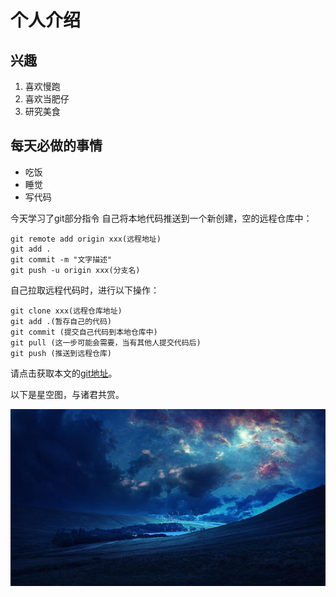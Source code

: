 # 个人介绍

## 兴趣
1. 喜欢慢跑
2. 喜欢当肥仔
3. 研究美食

## 每天必做的事情
* 吃饭
* 睡觉
* 写代码

今天学习了git部分指令
自己将本地代码推送到一个新创建，空的远程仓库中：
```
git remote add origin xxx(远程地址)
git add .
git commit -m "文字描述"
git push -u origin xxx(分支名)
```
自己拉取远程代码时，进行以下操作：
```
git clone xxx(远程仓库地址)
git add .(暂存自己的代码)
git commit (提交自己代码到本地仓库中)
git pull (这一步可能会需要，当有其他人提交代码后)
git push (推送到远程仓库)
```
请点击获取本文的[git地址](https://github.com/goforstudy/markdown-demo)。

以下是星空图，与诸君共赏。

![图片](1.png)
